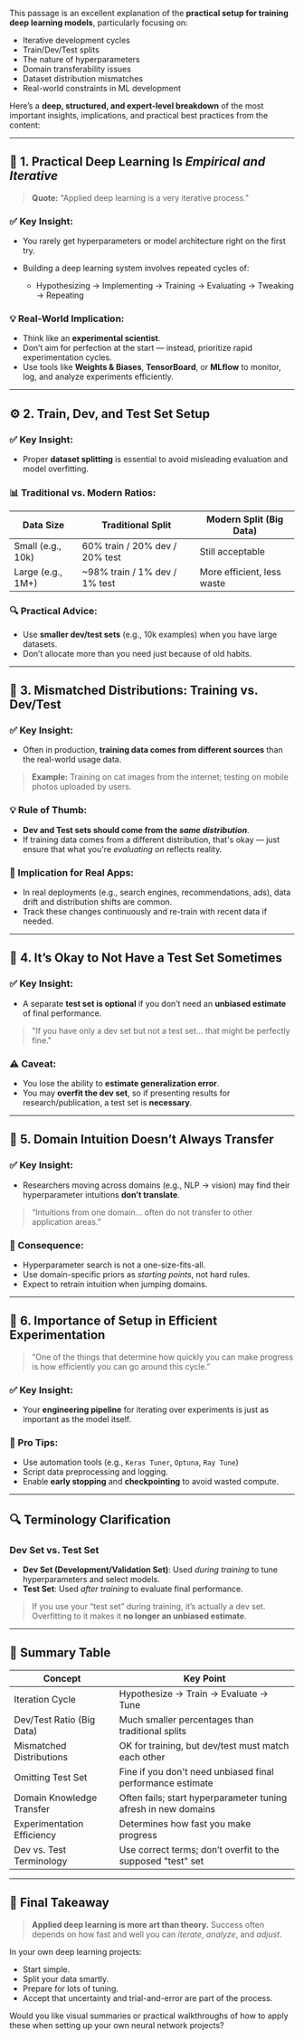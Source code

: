 This passage is an excellent explanation of the **practical setup for training deep learning models**, particularly focusing on:

* Iterative development cycles
* Train/Dev/Test splits
* The nature of hyperparameters
* Domain transferability issues
* Dataset distribution mismatches
* Real-world constraints in ML development

Here’s a **deep, structured, and expert-level breakdown** of the most important insights, implications, and practical best practices from the content:

---

## 🔧 1. Practical Deep Learning Is *Empirical and Iterative*

> **Quote:** "Applied deep learning is a very iterative process."

### ✅ Key Insight:

* You rarely get hyperparameters or model architecture right on the first try.
* Building a deep learning system involves repeated cycles of:

  * Hypothesizing → Implementing → Training → Evaluating → Tweaking → Repeating

### 💡 Real-World Implication:

* Think like an **experimental scientist**.
* Don’t aim for perfection at the start — instead, prioritize rapid experimentation cycles.
* Use tools like **Weights & Biases**, **TensorBoard**, or **MLflow** to monitor, log, and analyze experiments efficiently.

---

## ⚙️ 2. Train, Dev, and Test Set Setup

### ✅ Key Insight:

* Proper **dataset splitting** is essential to avoid misleading evaluation and model overfitting.

### 📊 Traditional vs. Modern Ratios:

| Data Size         | Traditional Split              | Modern Split (Big Data)    |
| ----------------- | ------------------------------ | -------------------------- |
| Small (e.g., 10k) | 60% train / 20% dev / 20% test | Still acceptable           |
| Large (e.g., 1M+) | \~98% train / 1% dev / 1% test | More efficient, less waste |

### 🔍 Practical Advice:

* Use **smaller dev/test sets** (e.g., 10k examples) when you have large datasets.
* Don’t allocate more than you need just because of old habits.

---

## 🧠 3. Mismatched Distributions: Training vs. Dev/Test

### ✅ Key Insight:

* Often in production, **training data comes from different sources** than the real-world usage data.

> **Example:** Training on cat images from the internet; testing on mobile photos uploaded by users.

### 💡 Rule of Thumb:

* **Dev and Test sets should come from the *same distribution***.
* If training data comes from a different distribution, that's okay — just ensure that what you're *evaluating on* reflects reality.

### 📘 Implication for Real Apps:

* In real deployments (e.g., search engines, recommendations, ads), data drift and distribution shifts are common.
* Track these changes continuously and re-train with recent data if needed.

---

## 🎯 4. It’s Okay to Not Have a Test Set Sometimes

### ✅ Key Insight:

* A separate **test set is optional** if you don’t need an **unbiased estimate** of final performance.

> "If you have only a dev set but not a test set... that might be perfectly fine."

### ⚠️ Caveat:

* You lose the ability to **estimate generalization error**.
* You may **overfit the dev set**, so if presenting results for research/publication, a test set is **necessary**.

---

## 🧠 5. Domain Intuition Doesn’t Always Transfer

### ✅ Key Insight:

* Researchers moving across domains (e.g., NLP → vision) may find their hyperparameter intuitions **don’t translate**.

> “Intuitions from one domain... often do not transfer to other application areas.”

### 🔄 Consequence:

* Hyperparameter search is not a one-size-fits-all.
* Use domain-specific priors as *starting points*, not hard rules.
* Expect to retrain intuition when jumping domains.

---

## 🧪 6. Importance of Setup in Efficient Experimentation

> “One of the things that determine how quickly you can make progress is how efficiently you can go around this cycle.”

### ✅ Key Insight:

* Your **engineering pipeline** for iterating over experiments is just as important as the model itself.

### 🔧 Pro Tips:

* Use automation tools (e.g., `Keras Tuner`, `Optuna`, `Ray Tune`)
* Script data preprocessing and logging.
* Enable **early stopping** and **checkpointing** to avoid wasted compute.

---

## 🔍 Terminology Clarification

### Dev Set vs. Test Set

* **Dev Set (Development/Validation Set)**: Used *during training* to tune hyperparameters and select models.
* **Test Set**: Used *after training* to evaluate final performance.

> If you use your “test set” during training, it’s actually a dev set. Overfitting to it makes it **no longer an unbiased estimate**.

---

## 🧩 Summary Table

| Concept                    | Key Point                                                      |
| -------------------------- | -------------------------------------------------------------- |
| Iteration Cycle            | Hypothesize → Train → Evaluate → Tune                          |
| Dev/Test Ratio (Big Data)  | Much smaller percentages than traditional splits               |
| Mismatched Distributions   | OK for training, but dev/test must match each other            |
| Omitting Test Set          | Fine if you don't need unbiased final performance estimate     |
| Domain Knowledge Transfer  | Often fails; start hyperparameter tuning afresh in new domains |
| Experimentation Efficiency | Determines how fast you make progress                          |
| Dev vs. Test Terminology   | Use correct terms; don’t overfit to the supposed "test" set    |

---

## 🧠 Final Takeaway

> **Applied deep learning is more art than theory.**
> Success often depends on how fast and well you can *iterate*, *analyze*, and *adjust*.

In your own deep learning projects:

* Start simple.
* Split your data smartly.
* Prepare for lots of tuning.
* Accept that uncertainty and trial-and-error are part of the process.

Would you like visual summaries or practical walkthroughs of how to apply these when setting up your own neural network projects?
